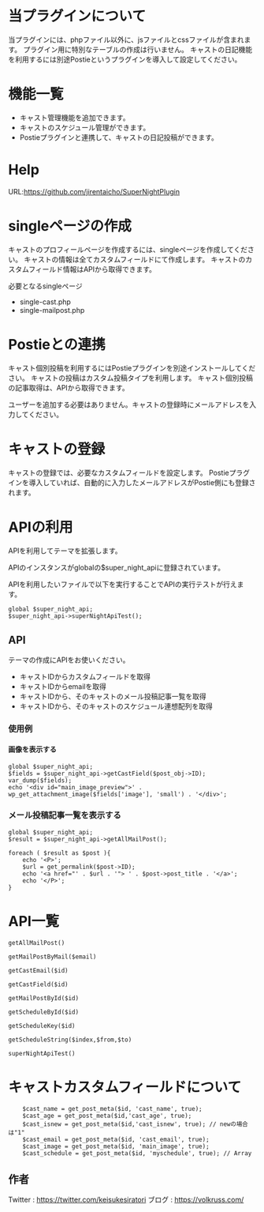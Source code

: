 # 当プラグインについて

当プラグインには、phpファイル以外に、jsファイルとcssファイルが含まれます。
プラグイン用に特別なテーブルの作成は行いません。
キャストの日記機能を利用するには別途Postieというプラグインを導入して設定してください。


# 機能一覧

* キャスト管理機能を追加できます。
* キャストのスケジュール管理ができます。
* Postieプラグインと連携して、キャストの日記投稿ができます。

# Help

URL:https://github.com/jirentaicho/SuperNightPlugin


# singleページの作成

キャストのプロフィールページを作成するには、singleページを作成してください。
キャストの情報は全てカスタムフィールドにて作成します。
キャストのカスタムフィールド情報はAPIから取得できます。

必要となるsingleページ

* single-cast.php
* single-mailpost.php


# Postieとの連携

キャスト個別投稿を利用するにはPostieプラグインを別途インストールしてください。
キャストの投稿はカスタム投稿タイプを利用します。
キャスト個別投稿の記事取得は、APIから取得できます。

ユーザーを追加する必要はありません。キャストの登録時にメールアドレスを入力してください。

# キャストの登録

キャストの登録では、必要なカスタムフィールドを設定します。
Postieプラグインを導入していれば、自動的に入力したメールアドレスがPostie側にも登録されます。

# APIの利用

APIを利用してテーマを拡張します。

APIのインスタンスがglobalの$super_night_apiに登録されています。

APIを利用したいファイルで以下を実行することでAPIの実行テストが行えます。
~~~
global $super_night_api;
$super_night_api->superNightApiTest();
~~~

## API

テーマの作成にAPIをお使いください。

* キャストIDからカスタムフィールドを取得
* キャストIDからemailを取得
* キャストIDから、そのキャストのメール投稿記事一覧を取得
* キャストIDから、そのキャストのスケジュール連想配列を取得



### 使用例

#### 画像を表示する
~~~
global $super_night_api;
$fields = $super_night_api->getCastField($post_obj->ID);
var_dump($fields);
echo '<div id="main_image_preview">' . wp_get_attachment_image($fields['image'], 'small') . '</div>';
~~~

### メール投稿記事一覧を表示する


~~~
global $super_night_api;
$result = $super_night_api->getAllMailPost();

foreach ( $result as $post ){
    echo '<P>';
    $url = get_permalink($post->ID);
    echo '<a href="' . $url . '"> ' . $post->post_title . '</a>';
    echo '</P>';
}
~~~



# API一覧

~~~
getAllMailPost()

getMailPostByMail($email)

getCastEmail($id)

getCastField($id)

getMailPostById($id)

getScheduleById($id)

getScheduleKey($id)

getScheduleString($index,$from,$to)

superNightApiTest()
~~~

# キャストカスタムフィールドについて

~~~
    $cast_name = get_post_meta($id, 'cast_name', true); 
    $cast_age = get_post_meta($id,'cast_age', true);
    $cast_isnew = get_post_meta($id,'cast_isnew', true); // newの場合は"1"
    $cast_email = get_post_meta($id, 'cast_email', true);
    $cast_image = get_post_meta($id, 'main_image', true);
    $cast_schedule = get_post_meta($id, 'myschedule', true); // Array
~~~


## 作者

Twitter : https://twitter.com/keisukesiratori
ブログ : https://volkruss.com/